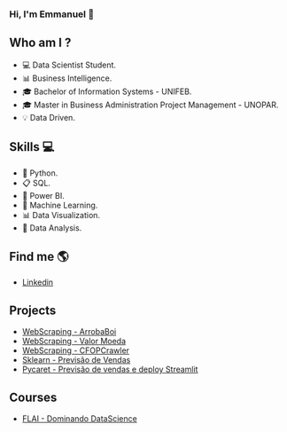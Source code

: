 ### Hi, I'm Emmanuel 👋


## Who am I ?
- 💻 Data Scientist Student.
- 📊 Business Intelligence.
- 🎓 Bachelor of Information Systems - UNIFEB.
- 🎓 Master in Business Administration Project Management - UNOPAR.
- 💡 Data Driven.


## Skills 💻
- 🐍 Python.
- 📋 SQL.
- 🧮 Power BI.
- 🔮 Machine Learning.
- 📊 Data Visualization.
- 🎲 Data Analysis.


## Find me  🌎
- [Linkedin](https://www.linkedin.com/in/emmanuel-orestes-torres-038a5869/)


## Projects 


- [WebScraping - ArrobaBoi](https://github.com/eotorres/Agro_arrobaboi)
- [WebScraping - Valor Moeda](https://github.com/eotorres/Scraping_Moedas)
- [WebScraping - CFOPCrawler](https://github.com/eotorres/CFOPCrawler) 
- [Sklearn - Previsão de Vendas](https://github.com/eotorres/Previsao_vendas_sklearn/tree/main)
- [Pycaret - Previsão de vendas e deploy Streamlit](https://github.com/eotorres/Previsao_e_Deploy)

## Courses
- [FLAI - Dominando DataScience](https://github.com/eotorres/Dominando_datascience)




